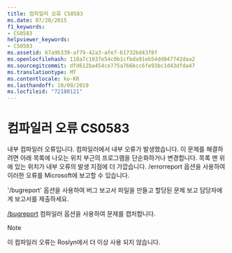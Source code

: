 ```yaml
---
title: 컴파일러 오류 CS0583
ms.date: 07/20/2015
f1_keywords:
- CS0583
helpviewer_keywords:
- CS0583
ms.assetid: 67a9b339-af79-42a3-afe7-b1732bd43f8f
ms.openlocfilehash: 118a7c1937e54c0b1cfbda91eb54dd047742daa2
ms.sourcegitcommit: dfd612ba454ce775a766bcc6fe93bc1d43dfda47
ms.translationtype: MT
ms.contentlocale: ko-KR
ms.lasthandoff: 10/09/2019
ms.locfileid: "72180121"
---
```

# <a name="compiler-error-cs0583"></a>컴파일러 오류 CS0583

내부 컴파일러 오류입니다. 컴파일러에서 내부 오류가 발생했습니다. 이 문제를 해결하려면 아래 목록에 나오는 위치 부근의 프로그램을 단순화하거나 변경합니다. 목록 맨 위에 있는 위치가 내부 오류의 발생 지점에 더 가깝습니다. /errorreport 옵션을 사용하여 이러한 오류를 Microsoft에 보고할 수 있습니다.

 '/bugreport' 옵션을 사용하여 버그 보고서 파일을 만들고 할당된 문제 보고 담당자에게 보고서를 제출하세요.

 [/bugreport](../language-reference/compiler-options/bugreport-compiler-option.md) 컴파일러 옵션을 사용하여 문제를 캡처합니다.
 
> [!NOTE]
> 이 컴파일러 오류는 Roslyn에서 더 이상 사용 되지 않습니다.
